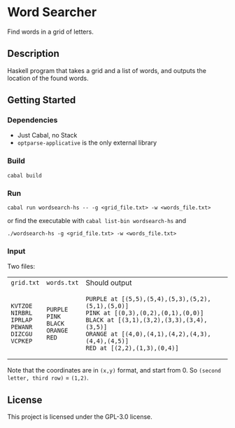 # Word Searcher

Find words in a grid of letters.

## Description

Haskell program that takes a grid and a list of words, and outputs the location of the found words.

## Getting Started

### Dependencies

- Just Cabal, no Stack
- `optparse-applicative` is the only external library

### Build

```
cabal build
```

### Run

```
cabal run wordsearch-hs -- -g <grid_file.txt> -w <words_file.txt>
```

or find the executable with `cabal list-bin wordsearch-hs` and

```
./wordsearch-hs -g <grid_file.txt> -w <words_file.txt>
```

### Input
Two files:
<table>
<tr><td> <code>grid.txt</code> </td> <td> <code>words.txt</code> </td><td>Should output</td></tr>
<tr>
<td>

```
KVTZOE
NIRBRL
IPRLAP
PEWANR
DIZCGU
VCPKEP
```

</td>
<td>

```
PURPLE
PINK
BLACK
ORANGE
RED
```

</td>
<td>

```
PURPLE at [(5,5),(5,4),(5,3),(5,2),(5,1),(5,0)]
PINK at [(0,3),(0,2),(0,1),(0,0)]
BLACK at [(3,1),(3,2),(3,3),(3,4),(3,5)]
ORANGE at [(4,0),(4,1),(4,2),(4,3),(4,4),(4,5)]
RED at [(2,2),(1,3),(0,4)]
```

</td>
</table>

Note that the coordinates are in `(x,y)` format, and start from 0. So `(second letter, third row)` = `(1,2)`.

## License

This project is licensed under the GPL-3.0 license.